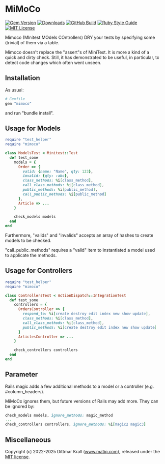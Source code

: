 # MiMoCo

[![Gem Version](https://img.shields.io/gem/v/mimoco?color=168AFE&logo=rubygems&logoColor=FE1616)](https://rubygems.org/gems/mimoco)
[![Downloads](https://img.shields.io/gem/dt/mimoco?color=168AFE&logo=rubygems&logoColor=FE1616)](https://rubygems.org/gems/mimoco)
[![GitHub Build](https://img.shields.io/github/actions/workflow/status/matique/mimoco/rake.yml?logo=github)](https://github.com/matique/mimoco/actions/workflows/rake.yml)
[![Ruby Style Guide](https://img.shields.io/badge/code_style-standard-168AFE.svg)](https://github.com/standardrb/standard)
[![MIT License](https://img.shields.io/badge/license-MIT-168AFE.svg)](http://choosealicense.com/licenses/mit/)

Mimoco (MInitest MOdels COntrollers) DRY
your tests by specifying some (trivial) of them via a table.

Mimoco doesn't replace the "assert"s of MiniTest.
It is more a kind of a quick and dirty check.
Still, it has demonstrated to be useful, in particular,
to detect code changes which often went unseen.

## Installation

As usual:
```ruby
# Gemfile
gem "mimoco"
```
and run "bundle install".

## Usage for Models

```ruby
require "test_helper"
require "mimoco"

class ModelsTest < Minitest::Test
  def test_some
    models = {
      Order => {
        valid: {name: "Name", qty: 123},
        invalid: {qty: :abc},
        class_methods: %i[class_method],
        call_class_methods: %i[class_method],
        public_methods: %i[public_method],
        call_public_methods: %i[public_method]
      },
      Article => ...
    }

    check_models models
  end
end
```

Furthermore, "valids" and "invalids" accepts an array
of hashes to create models to be checked.

"call_public_methods" requires a "valid" item
to instantiated a model used to applicate the methods.

## Usage for Controllers

```ruby
require "test_helper"
require "mimoco"

class ControllersTest < ActionDispatch::IntegrationTest
  def test_some
    controllers = {
      OrdersController => {
        respond_to: %i[create destroy edit index new show update],
        class_methods: %i[class_method],
        call_class_methods: %i[class_method],
        public_methods: %i[create destroy edit index new show update]
      }
      ArticlesController => ...
    }

    check_controllers controllers
  end
end
```

## Parameter

Rails magic adds a few additional methods to a model or a controller
(e.g. #column_headers).

MiMoCo ignores them, but future versions of Rails may add more.
They can be ignored by:

```ruby
check_models models, ignore_methods: magic_method
...
check_controllers controllers, ignore_methods: %i[magic2 magic3]
```

## Miscellaneous

Copyright (c) 2022-2025 Dittmar Krall (www.matiq.com),
released under the [MIT license](https://opensource.org/licenses/MIT).
